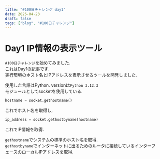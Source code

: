 ```yaml
---
title: "#100日チャレンジ day1"
date: 2025-04-23
draft: false
tags: ["blog", "#100日チャレンジ"]
---
```


# Day1 IP情報の表示ツール
`#100日チャレンジ`を始めてみました.  
これはDay1の記事です.  
実行環境のホスト名とIPアドレスを表示させるツールを開発しました.  

使用した言語はPython. versionは`Python 3.12.3`  
モジュールとしてsocketを使用している.  

```python
hostname = socket.gethostname()
```
これでホスト名を取得し, 

```python
ip_address = socket.gethostbyname(hostname)
```
これでIP情報を取得.

`gethostname`でシステムの標準のホスト名を取得.  
`gethostbyname`でインターネットに出るためのルータに接続しているインターフェースのローカルIPアドレスを取得.  